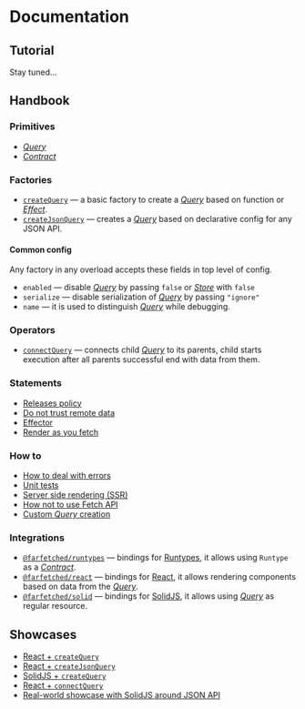 # Documentation

## Tutorial

Stay tuned...

## Handbook

### Primitives

- [_Query_](./core/primitives/query.md)
- [_Contract_](./core/primitives/contract.md)

### Factories

- [`createQuery`](./core/factories/create_query.md) — a basic factory to create a [_Query_](./core/primitives/query.md) based on function or [_Effect_](https://effector.dev/docs/api/effector/effect).
- [`createJsonQuery`](./core/factories/create_json_query.md) — creates a [_Query_](./core/primitives/query.md) based on declarative config for any JSON API.

#### Common config

Any factory in any overload accepts these fields in top level of config.

- `enabled` — disable [_Query_](./core/primitives/query.md) by passing `false` or [_Store_](https://effector.dev/docs/api/effector/store) with `false`
- `serialize` — disable serialization of [_Query_](./core/primitives/query.md) by passing `"ignore"`
- `name` — it is used to distinguish [_Query_](./core/primitives/query.md) while debugging.

### Operators

- [`connectQuery`](./core/operators/connect_query.md) — connects child [_Query_](./core/primitives/query.md) to its parents, child starts execution after all parents successful end with data from them.

### Statements

- [Releases policy](./handbook/releases.md)
- [Do not trust remote data](./handbook/never_trust.md)
- [Effector](./handbook/effector.md)
- [Render as you fetch](./handbook/render_as_you_fetch.md)

### How to

- [How to deal with errors](./how_to/errors.md)
- [Unit tests](./how_to/testing.md)
- [Server side rendering (SSR)](./how_to/ssr.md)
- [How not to use Fetch API](./how_to/no_fetch.md)
- [Custom _Query_ creation](./how_to/custom_query.md)

### Integrations

- [`@farfetched/runtypes`](./runtypes/README.md) — bindings for [Runtypes](https://github.com/pelotom/runtypes), it allows using `Runtype` as a [_Contract_](./core/primitives/contract.md).
- [`@farfetched/react`](./react/README.md) — bindings for [React](https://reactjs.org), it allows rendering components based on data from the [_Query_](./core/primitives/query.md).
- [`@farfetched/solid`](./solid/README.md) — bindings for [SolidJS](https://www.solidjs.com), it allows using [_Query_](./core/primitives/query.md) as regular resource.

## Showcases

- [React + `createQuery`](../apps/showcase/react-create-query/)
- [React + `createJsonQuery`](../apps/showcase/react-create-json-query/)
- [SolidJS + `createQuery`](../apps/showcase/solid-create-query/)
- [React + `connectQuery`](../apps/showcase/react-connect-query/)
- [Real-world showcase with SolidJS around JSON API](../apps/showcase/solid-real-world-rick-morty/)
